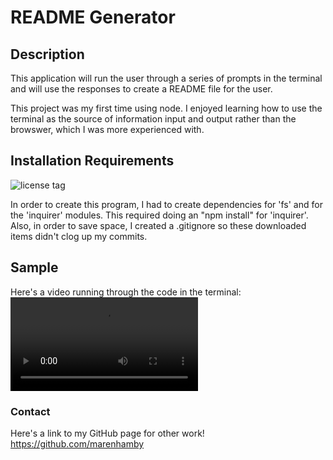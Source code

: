 # README Generator

## Description
This application will run the user through a series of prompts in the terminal and will use the responses to create a README file for the user. 

This project was my first time using node. I enjoyed learning how to use the terminal as the source of information input and output rather than the browswer, which I was more experienced with. 

## Installation Requirements
![license tag](https://img.shields.io/badge/license-MIT-green)

In order to create this program, I had to create dependencies for 'fs' and for the 'inquirer' modules. This required doing an "npm install" for 'inquirer'.
Also, in order to save space, I created a .gitignore so these downloaded items didn't clog up my commits. 

## Sample
Here's a video running through the code in the terminal:
![Example Run](./assets/README-generator_Demo.webm)

### Contact
Here's a link to my GitHub page for other work! https://github.com/marenhamby